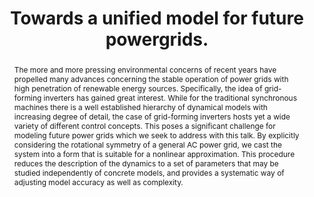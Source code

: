 ---
layout: talk
title:  Towards a unified model for future powergrids.
name: Raphael Kogler
talk-url: 
abstract: The more and more pressing environmental concerns of recent years have propelled many advances concerning the stable operation of power grids with high penetration of renewable energy sources. Specifically, the idea of grid-forming inverters has gained great interest. While for the traditional synchronous machines there is a well established hierarchy of dynamical models with increasing degree of detail, the case of grid-forming inverters hosts yet a wide variety of different control concepts. This poses a significant challenge for modeling future power grids which we seek to address with this talk. By explicitly considering the rotational symmetry of a general AC power grid, we cast the system into a form that is suitable for a nonlinear approximation. This procedure reduces the description of the dynamics to a set of parameters that may be studied independently of concrete models, and provides a systematic way of adjusting model accuracy as well as complexity.
session: contributed-1
timeslot: 10.00 - 10.30
---